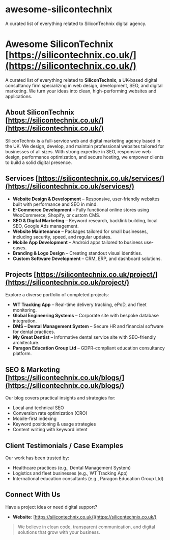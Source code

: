 # awesome-silicontechnix
A curated list of everything related to SiliconTechnix digital agency.
# Awesome SiliconTechnix [https://silicontechnix.co.uk/](https://silicontechnix.co.uk/)

A curated list of everything related to **SiliconTechnix**, a UK-based digital consultancy firm specializing in web design, development, SEO, and digital marketing. We turn your ideas into clean, high-performing websites and applications.

## About SiliconTechnix [https://silicontechnix.co.uk/](https://silicontechnix.co.uk/)
SiliconTechnix is a full-service web and digital marketing agency based in the UK. We design, develop, and maintain professional websites tailored for businesses of all sizes. With strong expertise in SEO, responsive web design, performance optimization, and secure hosting, we empower clients to build a solid digital presence.

## Services [https://silicontechnix.co.uk/services/](https://silicontechnix.co.uk/services/)
- **Website Design & Development** – Responsive, user-friendly websites built with performance and SEO in mind.
- **E-Commerce Development** – Fully functional online stores using WooCommerce, Shopify, or custom CMS.
- **SEO & Digital Marketing** – Keyword research, backlink building, local SEO, Google Ads management.
- **Website Maintenance** – Packages tailored for small businesses, including security, speed, and regular updates.
- **Mobile App Development** – Android apps tailored to business use-cases.
- **Branding & Logo Design** – Creating standout visual identities.
- **Custom Software Development** – CRM, ERP, and dashboard solutions.

## Projects [https://silicontechnix.co.uk/project/](https://silicontechnix.co.uk/project/)
Explore a diverse portfolio of completed projects:
- **WT Tracking App** – Real-time delivery tracking, ePoD, and fleet monitoring.
- **Global Engineering Systems** – Corporate site with bespoke database integration.
- **DMS – Dental Management System** – Secure HR and financial software for dental practices.
- **My Great Dentist** – Informative dental service site with SEO-friendly architecture.
- **Paragon Education Group Ltd** – GDPR-compliant education consultancy platform.

## SEO & Marketing [https://silicontechnix.co.uk/blogs/](https://silicontechnix.co.uk/blogs/)
Our blog covers practical insights and strategies for:
- Local and technical SEO
- Conversion rate optimization (CRO)
- Mobile-first indexing
- Keyword positioning & usage strategies
- Content writing with keyword intent

## Client Testimonials / Case Examples
Our work has been trusted by:
- Healthcare practices (e.g., Dental Management System)
- Logistics and fleet businesses (e.g., WT Tracking App)
- International education consultants (e.g., Paragon Education Group Ltd)

## Connect With Us
Have a project idea or need digital support?
- **Website**: [https://silicontechnix.co.uk/](https://silicontechnix.co.uk/)

> We believe in clean code, transparent communication, and digital solutions that grow with your business.

